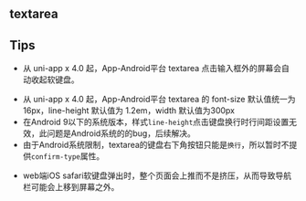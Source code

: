 ## textarea

<!-- UTSCOMJSON.textarea.description -->

<!-- UTSCOMJSON.textarea.attribute -->

<!-- UTSCOMJSON.textarea.event -->

<!-- UTSCOMJSON.textarea.compatibility -->

<!-- UTSCOMJSON.textarea.children -->

<!-- UTSCOMJSON.textarea.example -->

<!-- UTSCOMJSON.textarea.reference -->

## Tips

- 从 uni-app x 4.0 起，App-Android平台 textarea 点击输入框外的屏幕会自动收起软键盘。
* 从 uni-app x 4.0 起，App-Android平台 textarea 的 font-size 默认值统一为 16px，line-height 默认值为 1.2em，width 默认值为300px
* 在Android 9以下的系统版本，样式`line-height`点击键盘换行时行间距设置无效，此问题是Android系统的的bug，后续解决。
* 由于Android系统限制，textarea的键盘右下角按钮只能是`换行`，所以暂时不提供`confirm-type`属性。
- web端iOS safari软键盘弹出时，整个页面会上推而不是挤压，从而导致导航栏可能会上移到屏幕之外。